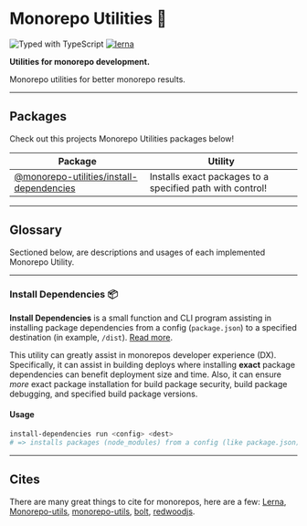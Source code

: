 # Monorepo Utilities 🧱

![Typed with TypeScript](https://flat.badgen.net/badge/icon/Typed?icon=typescript&label&labelColor=blue&color=555555)
[![lerna](https://img.shields.io/badge/maintained%20with-lerna-cc00ff.svg)](https://lerna.js.org/)

**Utilities for monorepo development.**

Monorepo utilities for better monorepo results.

---

## Packages

Check out this projects Monorepo Utilities packages below!

| Package                                                                    | Utility                                                   |
| -------------------------------------------------------------------------- | --------------------------------------------------------- |
| [@monorepo-utilities/install-dependencies](/packages/install-dependencies) | Installs exact packages to a specified path with control! |

---

## Glossary

Sectioned below, are descriptions and usages of each implemented Monorepo Utility.

---

### Install Dependencies 📦

**Install Dependencies** is a small function and CLI program assisting in installing package dependencies from a config (`package.json`) to a specified destination (in example, `/dist`). [Read more](/packages/install-dependencies#why).

This utility can greatly assist in monorepos developer experience (DX). Specifically, it can assist in building deploys where installing **exact** package dependencies can benefit deployment size and time. Also, it can ensure _more_ exact package installation for build package security, build package debugging, and specified build package versions.

#### Usage

```sh
install-dependencies run <config> <dest>
# => installs packages (node_modules) from a config (like package.json) to a specified path
```

---

## Cites

There are many great things to cite for monorepos, here are a few: [Lerna](https://github.com/lerna/lerna), [Monorepo-utils](https://github.com/azu/monorepo-utils), [monorepo-utils](https://github.com/azu/monorepo-utils), [bolt](https://github.com/boltpkg/bolt), [redwoodjs](https://redwoodjs.com/).

